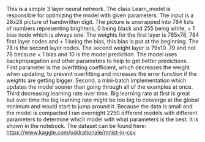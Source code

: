 This is a simple 3 layer neural network. The class Learn_model is responsible for optimizing the model with given parameters. The input is a 28x28 picture of handwritten digit. The picture is unwrapped into 784 lists of numbers representing brightens, 0 being black and 255 being white, + 1 bias node which is always one. The weights for the first layer is 785x78, 784 first layer nodes and + 1 being the bias, this bias is put at the beginning. The 78 is the second layer nodes. The second weight layer is 79x10. 79 and not 78 because + 1 bias and 10 is the model prediction.
The model uses backpropagation and other parameters to help to get better predictions. First parameter is the overfitting coefficient, which decreases the weight when updating, to prevent overfitting and increases the error function if the weights are getting bigger. Second, a mini-batch implementation which updates the model sooner than going through all of the examples at once. Third decreasing learning rate over time. Big learning rate at first is great but over time the big learning rate might be too big to converge at the global minimum and would start to jump around it.
Because the data is small and the model is compacted I ran overnight 2250 different models with different parameters to determine which model with what parameters is the best. It is shown in the notebook.
The dataset can be found here: https://www.kaggle.com/oddrationale/mnist-in-csv
